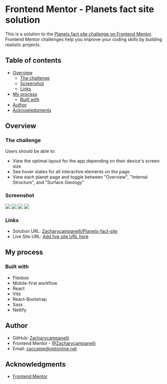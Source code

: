 # Frontend Mentor - Planets fact site solution

This is a solution to the [Planets fact site challenge on Frontend Mentor](https://www.frontendmentor.io/challenges/planets-fact-site-gazqN8w_f). Frontend Mentor challenges help you improve your coding skills by building realistic projects. 

## Table of contents

- [Overview](#overview)
  - [The challenge](#the-challenge)
  - [Screenshot](#screenshot)
  - [Links](#links)
- [My process](#my-process)
  - [Built with](#built-with)
- [Author](#author)
- [Acknowledgments](#acknowledgments)


## Overview

### The challenge

Users should be able to:

- View the optimal layout for the app depending on their device's screen size
- See hover states for all interactive elements on the page
- View each planet page and toggle between "Overview", "Internal Structure", and "Surface Geology"

### Screenshot

![](./src/assets/images/Mobile.jpeg)
![](./src/assets/images/Mobile-Menu.jpeg)
![](./src/assets/images/Tablet.jpeg)
![](./src/assets/images/Desktop.jpeg)

### Links

- Solution URL: [Zacharycampanelli/Planets-fact-site](https://github.com/Zacharycampanelli/Planets-fact-site)
- Live Site URL: [Add live site URL here](https://your-live-site-url.com)

## My process

### Built with

- Flexbox
- Mobile-first workflow
- React
- Vite
- React-Bootstrap 
- Sass
- Netlify

## Author

- GitHub: [Zacharycampanelli](https://github.com/Zacharycampanelli)
- Frontend Mentor - [@Zacharycampanelli](https://www.frontendmentor.io/profile/Zacharycampanelli)
- Email: [zaccamp@optonline.net](mailto:zaccamp@optonline.net)

## Acknowledgments

- [Frontend Mentor](https://www.frontendmentor.io)
